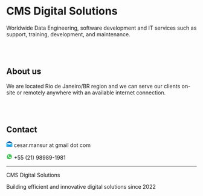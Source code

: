 # CMS Digital Solutions

Worldwide Data Engineering, software development and IT services such as support, training, development, and maintenance.

<br>
<br>

## About us

We are located Rio de Janeiro/BR region and we can serve our clients on-site or remotely anywhere with an available internet connection.

<br>
<br>

## Contact

<img src="images/mail.png" alt="e-mail" width="16"/> cesar.mansur at gmail dot com

<img src="images/whatsapp.png" alt="phone / whatsapp" width="16"/> +55 (21) 98989-1981

---

CMS Digital Solutions

Building efficient and innovative digital solutions since 2022
